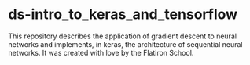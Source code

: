 # ds-intro_to_keras_and_tensorflow

This repository describes the application of gradient descent to neural networks and implements, in keras, the architecture of sequential neural networks. It was created with love by the Flatiron School.

